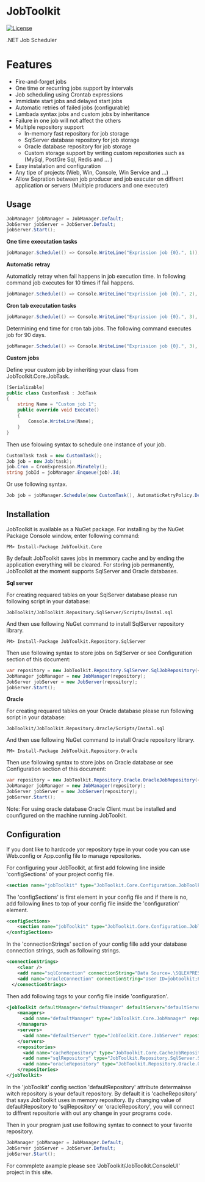 # JobToolkit
[![License](http://img.shields.io/:license-MIT-blue.svg)](https://raw.githubusercontent.com/giacomelli/JobSharp/master/LICENSE)


.NET Job Scheduler

Features
===
- Fire-and-forget jobs 
- One time or recurring jobs support by intervals
- Job scheduling using Crontab expressions
- Immidiate start jobs and delayed start jobs
- Automatic retries of failed jobs (configurable)
- Lambada syntax jobs and custom jobs by inheritance
- Failure in one job will not affect the others
- Multiple repository support
    - In-memory fast repository for job storage
    - SqlServer database repository for job storage
    - Oracle database repository for job storage
    - Custom storage support by writing custom repositories such as (MySql, PostGre Sql, Redis and ... )
- Easy instalation and configuration
- Any tipe of projects (Web, Win, Console, Win Service and ...)
- Allow Sepration between job producer and job executer on diffrent application or servers (Multiple producers and one executer)

Usage
------

```csharp
JobManager jobManager = JobManager.Default;
JobServer jobServer = JobServer.Default;
jobServer.Start();
```

**One time executation tasks**

```csharp
jobManager.Schedule(() => Console.WriteLine("Exprission job {0}.", 1));
```

**Automatic retray**

Automaticly retray when fail happens in job execution time. In following command job executes for 10 times if fail happens.

```csharp
jobManager.Schedule(() => Console.WriteLine("Exprission job {0}.", 2), AutomaticRetryPolicy.Default);
```

**Cron tab executation tasks**

```csharp
jobManager.Schedule(() => Console.WriteLine("Exprission job {0}.", 3), DateTimeOffset.Now, "* * * * *", null);
```
Determining end time for cron tab jobs. The following command executes job for 90 days.

```csharp
jobManager.Schedule(() => Console.WriteLine("Exprission job {0}.", 3), DateTimeOffset.Now, "* * * * *", DateTimeOffset.Now.AddDays(90));
```

**Custom jobs**

Define your custom job by inheriting your class from JobToolkit.Core.JobTask.

```csharp
[Serializable]
public class CustomTask : JobTask
{
    string Name = "Custom job 1";
    public override void Execute()
    {
        Console.WriteLine(Name);
    }
}
```

Then use folowing syntax to schedule one instance of your job.

```csharp
CustomTask task = new CustomTask();
Job job = new Job(task);
job.Cron = CronExpression.Minutely();
string jobId = jobManager.Enqueue(job).Id;
```

Or use following syntax.

```csharp
Job job = jobManager.Schedule(new CustomTask(), AutomaticRetryPolicy.Default);
```

Installation
-------------

JobToolkit is available as a NuGet package. For installing by the NuGet Package Console window, enter following command:

```
PM> Install-Package JobToolkit.Core
```

By default JobToolkit saves jobs in memmory cache and by ending the application everything will be cleared. For storing job permanently, JobToolkit at the moment supports SqlServer and Oracle databases.

**Sql server**

For creating requared tables on your SqlServer database please run following script in your database:

```
JobToolkit/JobToolkit.Repository.SqlServer/Scripts/Instal.sql
```

And then use following NuGet command to install SqlServer repository library. 

```
PM> Install-Package JobToolkit.Repository.SqlServer
```

Then use following syntax to store jobs on SqlServer or see Configuration section of this document:

```csharp
var repository = new JobToolkit.Repository.SqlServer.SqlJobRepository(<sql server connection string>);
JobManager jobManager = new JobManager(repository);
JobServer jobServer = new JobServer(repository);
jobServer.Start();
```

**Oracle**

For creating requared tables on your Oracle database please run following script in your database:

```
JobToolkit/JobToolkit.Repository.Oracle/Scripts/Instal.sql
```

And then use following NuGet command to install Oracle repository library. 

```
PM> Install-Package JobToolkit.Repository.Oracle
```

Then use following syntax to store jobs on Oracle database or see Configuration section of this document:

```csharp
var repository = new JobToolkit.Repository.Oracle.OracleJobRepository(<oracle connection string>);
JobManager jobManager = new JobManager(repository);
JobServer jobServer = new JobServer(repository);
jobServer.Start();
```
Note: For using oracle database Oracle Client must be installed and counfigured on the machine running JobToolkit.

Configuration
--------------

If you dont like to hardcode yor repository type in your code you can use Web.config or App.config file to manage repositories.

For configuring your JobToolkit, at first add folowing line inside 'configSections' of your project config file.

```xml
<section name="jobToolkit" type="JobToolkit.Core.Configuration.JobToolkitConfiguration, JobToolkit.Core" />
```

The 'configSections' is first element in your config file and if there is no, add following lines to top of your config file inside the 'configuration' element.

```xml
<configSections>
    <section name="jobToolkit" type="JobToolkit.Core.Configuration.JobToolkitConfiguration, JobToolkit.Core" />
</configSections>
```

In the 'connectionStrings' section of your config fille add your database connection strings, such as following strings.

```xml
<connectionStrings>
    <clear />
    <add name="sqlConnection" connectionString="Data Source=.\SQLEXPRESS;Initial Catalog=JobToolkit;Integrated Security=True" providerName="System.Data.ProviderName" />
    <add name="oracleConnection" connectionString="User ID=jobtoolkit;Password=jobtoolkit;Data Source=XE;Persist Security Info=True;enlist=true" providerName="System.Data.ProviderName" />
  </connectionStrings>
```

Then add following tags to your config file inside 'configuration'.

```xml
<jobToolkit defaultManager="defaultManager" defaultServer="defaultServer" defaultRepository="cacheRepository" >
    <managers>
      <add name="defaultManager" type="JobToolkit.Core.JobManager" repository="" />
    </managers>
    <servers>
      <add name="defaultServer" type="JobToolkit.Core.JobServer" repository="" />
    </servers>
    <repositories>
      <add name="cacheRepository" type="JobToolkit.Core.CacheJobRepository" connectionString="" />
      <add name="sqlRepository" type="JobToolkit.Repository.SqlServer.SqlJobRepository, JobToolkit.Repository.SqlServer" connectionString="sqlConnection" />
      <add name="oracleRepository" type="JobToolkit.Repository.Oracle.OracleJobRepository, JobToolkit.Repository.Oracle" connectionString="oracleConnection" />
    </repositories>
</jobToolkit>
```
  
In the 'jobToolkit' config section 'defaultRepository' attribute determainse witch repository is your default repository. By default it is 'cacheRepository' that says JobToolkit uses in memory repository. By changing value of defaultRepository to 'sqlRepository' or 'oracleRepository', you will connect to diffrent repositorie with out any change in your programs code.

Then in your program just use following syntax to connect to your favorite repository.
  
```csharp
JobManager jobManager = JobManager.Default;
JobServer jobServer = JobServer.Default;
jobServer.Start();
```

For commplete axample please see 'JobToolkit/JobToolkit.ConsoleUI' project in this site.
  
